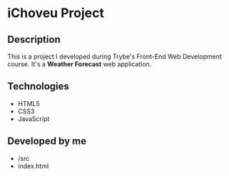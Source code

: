 # iChoveu Project
## Description
This is a project I developed during Trybe's Front-End Web Development course. It's a **Weather Forecast** web application.

## Technologies
- HTML5
- CSS3
- JavaScript

## Developed by me
- /src
- index.html

